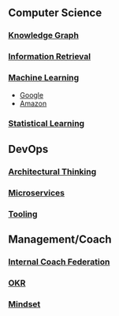 ## Computer Science

### [Knowledge Graph](KG.md)

### [Information Retrieval](IR.md)

### [Machine Learning](ML.md)

- [Google](Google.md)
- [Amazon](Amazon.md)

### [Statistical Learning](SL.md)


## DevOps

### [Architectural Thinking](AT.md)

### [Microservices](MS.md)

### [Tooling](TL.md)


## Management/Coach

### [Internal Coach Federation](ICF.md)

### [OKR](OKR.md)

### [Mindset](MIND.md)
